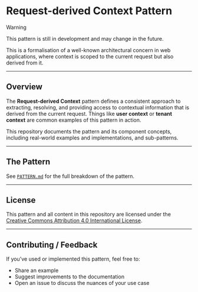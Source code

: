 # Request-derived Context Pattern

> [!WARNING]
> This pattern is still in development and may change in the future.

This is a formalisation of a well-known architectural concern in web applications, where context is scoped to the 
current request but also derived from it.

---

## Overview

The **Request-derived Context** pattern defines a consistent approach to extracting, resolving, and providing access to
contextual information that is derived from the current request.
Things like **user context** or **tenant context** are common examples of this pattern in action.

This repository documents the pattern and its component concepts, including real-world examples and implementations, 
and sub-patterns.

---

## The Pattern

See [`PATTERN.md`](PATTERN.md) for the full breakdown of the pattern.

---

## License

This pattern and all content in this repository are licensed under the [Creative Commons Attribution 4.0 International License](https://creativecommons.org/licenses/by/4.0/).

---

## Contributing / Feedback

If you’ve used or implemented this pattern, feel free to:

- Share an example
- Suggest improvements to the documentation
- Open an issue to discuss the nuances of your use case
